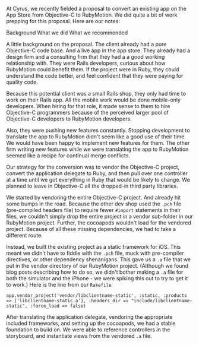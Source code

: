At Cyrus, we recently fielded a proposal to convert an existing app on the App Store from Objective-C to RubyMotion. We did quite a bit of work prepping for this proposal. Here are our notes:

Background
What we did
What we recommended


A little background on the proposal. The client already had a pure Objective-C code base. And a live app in the app store. They already had a design firm and a consulting firm that they had a a good working relationship with. They were Rails developers, curious about how RubyMotion could benefit them. If the project were in Ruby, they could understand the code better, and feel confident that they were paying for quality code. 












Because this potential client was a small Rails shop, they only had time to work on their Rails app. All the mobile work would be done mobile-only developers. When hiring for that role, it made sense to them to hire Objective-C programmers because of the perceived larger pool of Objective-C developers to RubyMotion developers. 

Also, they were pushing new features constantly. Stopping development to translate the app to RubyMotion didn't seem like a good use of their time. We would have been happy to implement new features for them. The other firm writing new features while we were translating the app to RubyMotion seemed like a recipe for continual merge conflicts.



Our strategy for the conversion was to vendor the Objective-C project, convert the application delegate to Ruby, and then pull over one controller at a time until we got everything in Ruby that would be likely to change. We planned to leave in Objective-C all the dropped-in third party libraries. 


We started by vendoring the entire Objective-C project. And already hit some bumps in the road. Because the other dev shop used the `.pch` file (pre-compiled headers file) to require fewer `#import` statements in their files, we couldn't simply drop the entire project in a vendor sub-folder in our RubyMotion project. Further, the cocoapods wouldn't load for the vendored project. Because of all these missing dependencies, we had to take a different route. 

Instead, we built the existing project as a static framework for iOS. This meant we didn't have to fiddle with the `.pch` file, muck with pre-compiler directives, or other dependency shenanigans. This gave us a `.a` file that we put in the vendor directory of our RubyMotion project. (Although we found blog posts describing how to do so, we didn't bother making a `.a` file for both the simulator and the iPhone - we were spiking this out to try to get it to work.) Here is the line from our `Rakefile`

    app.vendor_project('vendor/libclientname-static', :static, :products => ['libclientname-static.a'], :headers_dir => "include/libclientname-static", :force_load => false)



After translating the application delegate, vendoring the appropriate included frameworks, and setting up the cocoapods, we had a stable foundation to build on. We were able to reference controllers in the storyboard, and instantiate views from the vendored `.a` file.